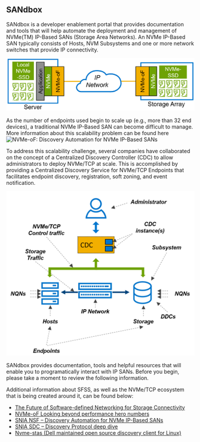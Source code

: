 ## SANdbox
SANdbox is a developer enablement portal that provides documentation and tools that will help automate the deployment and management of NVMe(TM) IP-Based SANs (Storage Area Networks). An NVMe IP-Based SAN typically consists of Hosts, NVM Subsystems and one or more network switches that provide IP connectivity.

![IP SAN Diagram](https://github.com/dell/SANdbox/blob/main/Documentation/Images/SimpleIPSAN.png)

As the number of endpoints used begin to scale up (e.g., more than 32 end devices), a traditional NVMe IP-Based SAN can become difficult to manage. More information about this scalability problem can be found here ![NVMe-oF: Discovery Automation for NVMe IP-Based SANs](https://www.youtube.com/watch?v=uzeK_g-1Pxw)  

To address this scalability challenge, several companies have collaborated on the concept of a Centralized Discovery Controller (CDC) to allow administrators to deploy NVMe/TCP at scale. This is accomplished by providing a Centralized Discovery Service for NVMe/TCP Endpoints that facilitates endpoint discovery, registration, soft zoning, and event notification.

![IP SAN Diagram](https://github.com/dell/SANdbox/blob/main/Documentation/Images/DetailedIPSAN.png)

SANdbox provides documentation, tools and helpful resources that will enable you to programatically interact with IP SANs.  Before you begin, please take a moment to review the following information.

Additional information about SFSS, as well as the NVMe/TCP ecosystem that is being created around it, can be found below:
- [The Future of Software-defined Networking for Storage Connectivity](https://www.delltechnologies.com/en-us/blog/the-future-of-software-defined-networking-for-storage-connectivity/)
- [NVMe-oF Looking beyond performance hero numbers](https://www.youtube.com/watch?v=F6nifK_Rkxw__;!!NEt6yMaO-gk!WdfAXaGVUFFHMzL4v-Pj2BdinQaPpTkm1l6GZTc15AdXNgIWDPyAsi6FVftH7iA$)
- [SNIA NSF – Discovery Automation for NVMe IP-Based SANs](https://www.youtube.com/watch?v=uzeK_g-1Pxw__;!!NEt6yMaO-gk!WdfAXaGVUFFHMzL4v-Pj2BdinQaPpTkm1l6GZTc15AdXNgIWDPyAsi6F4G96ptU$)
- [SNIA SDC – Discovery Protocol deep dive](https://www.youtube.com/watch?v=Oqb3s0llNxw__;!!NEt6yMaO-gk!WdfAXaGVUFFHMzL4v-Pj2BdinQaPpTkm1l6GZTc15AdXNgIWDPyAsi6FeqdFbxU$)
- [Nvme-stas (Dell maintained open source discovery client for Linux)](https://github.com/linux-nvme/nvme-stas) 
